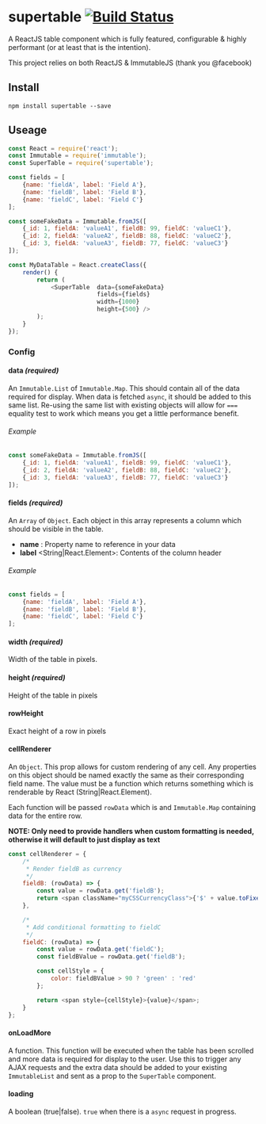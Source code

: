 supertable  [![Build Status](https://travis-ci.org/bigdatr/supertable.svg)](https://travis-ci.org/bigdatr/supertable)
======

A ReactJS table component which is fully featured, configurable & highly performant (or at least that is the intention).

This project relies on both ReactJS & ImmutableJS (thank you @facebook)

## Install
`npm install supertable --save`

## Useage
```js
const React = require('react');
const Immutable = require('immutable');
const SuperTable = require('supertable');

const fields = [
    {name: 'fieldA', label: 'Field A'},
    {name: 'fieldB', label: 'Field B'},
    {name: 'fieldC', label: 'Field C'}
];

const someFakeData = Immutable.fromJS([
    {_id: 1, fieldA: 'valueA1', fieldB: 99, fieldC: 'valueC1'},
    {_id: 2, fieldA: 'valueA2', fieldB: 88, fieldC: 'valueC2'},
    {_id: 3, fieldA: 'valueA3', fieldB: 77, fieldC: 'valueC3'}
]);

const MyDataTable = React.createClass({
    render() {
        return (
            <SuperTable  data={someFakeData}
                         fields={fields}
                         width={1000}
                         height={500} />
        );
    }
});
```

### Config

#### data _(required)_
An `Immutable.List` of `Immutable.Map`. This should contain all of the data required for display. When data is fetched `async`, it should be added to this same list. Re-using the same list with existing objects will allow for `===` equality test to work which means you get a little performance benefit.

###### Example
```js
const someFakeData = Immutable.fromJS([
    {_id: 1, fieldA: 'valueA1', fieldB: 99, fieldC: 'valueC1'},
    {_id: 2, fieldA: 'valueA2', fieldB: 88, fieldC: 'valueC2'},
    {_id: 3, fieldA: 'valueA3', fieldB: 77, fieldC: 'valueC3'}
]);
```

#### fields _(required)_
An `Array` of `Object`. Each object in this array represents a column which should be visible in the table.

* **name** <String>: Property name to reference in your data
* **label** <String|React.Element>: Contents of the column header

###### Example
```js
const fields = [
    {name: 'fieldA', label: 'Field A'},
    {name: 'fieldB', label: 'Field B'},
    {name: 'fieldC', label: 'Field C'}
];
```

#### width _(required)_
Width of the table in pixels.

#### height _(required)_
Height of the table in pixels

#### rowHeight
Exact height of a row in pixels

#### cellRenderer
An `Object`. This prop allows for custom rendering of any cell. Any properties on this object should be named exactly the same as their corresponding field name. The value must be a function which returns something which is renderable by React (String|React.Element).

Each function will be passed `rowData` which is and `Immutable.Map` containing data for the entire row.

**NOTE: Only need to provide handlers when custom formatting is needed, otherwise it will default to just display as text**

```js
const cellRenderer = {
    /*
     * Render fieldB as currency
     */
    fieldB: (rowData) => {
        const value = rowData.get('fieldB');
        return <span className="myCSSCurrencyClass">{'$' + value.toFixed(2)}</span>;
    },

    /*
     * Add conditional formatting to fieldC
     */
    fieldC: (rowData) => {
        const value = rowData.get('fieldC');
        const fieldBValue = rowData.get('fieldB');

        const cellStyle = {
            color: fieldBValue > 90 ? 'green' : 'red'
        };

        return <span style={cellStyle}>{value}</span>;
    }
};
```

#### onLoadMore
A function. This function will be executed when the table has been scrolled and more data is required for display to the user. Use this to trigger any AJAX requests and the extra data should be added to your existing `ImmutableList` and sent as a prop to the `SuperTable` component.

#### loading
A boolean (true|false). `true` when there is a `async` request in progress.




